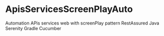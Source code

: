 # ApisServicesScreenPlayAuto
Automation APis services web with screenPlay  pattern
RestAssured
Java
Serenity
Gradle
Cucumber
